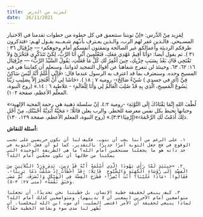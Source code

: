 ```yaml
---
title:  لمزيد من الدرس
date:  26/11/2021
---
```


لِمَزِيد مِنْ الدَّرس: «إنّ توبتنا ستتعمق في كل خطوة من خطوات تقدمنا في الاختبار المسـيحي. فالـذين غفر لهم الرب، والـذين يعـترف بأنـّهم شـعــبه يقـول لهـم: ‹فتذكرون طرقكم الرديئة وأعمالكم غير الصالحة وتمقتون أنفسكم أمام وجوهكم› — حِزْقِيَال ٣٦ : ٣١ ). ثم يقول أيضا: ‹وَأَنَا أُقِيمُ عَهْدِي مَعَكِ، فَتَعْلَمِينَ أَنِّي أَنَا الرَّبُّ، لِكَيْ تَتَذَكَّرِي فَتَخْزَيْ وَلاَ تَفْتَحِي فَاكِ بَعْدُ بِسَبَبِ خِزْيِكِ، حِينَ أَغْفِرُ لَكِ كُلَّ مَا فَعَلْتِ، يَقُولُ السَّيِّدُ الرَّبُّ› — حِزْقِيَال ١٦: ٦٢، ٦٣. وحينئذ لن تنفرج شفاهنا عن أقوال التمجيد لذواتنا. وسنعلم أن كفايتنا هي في المسيح وحده. وسنعترف بما قد اعترف به الرسول عندما قال: ‹فَإِنِّي أَعْلَمُ أَنَّهُ لَيْسَ سَاكِنٌ فِيَّ (أي في جسدي ) شَيْءٌ صَالِحٌ›- رومية ٧ : ١٨ ). ‹حَاشَا لِي أَنْ أَفْتَخِرَ إِلاَّ بِصَلِيبِ رَبِّنَا يَسُوعَ الْمَسِيحِ، الَّذِي بِهِ قَدْ صُلِبَ الْعَالَمُ لِي وَأَنَا لِلْعَالَمِ› - غلاطية ٦ : ١٤.» (روح النبوة، المعلّم الأعظم، صفحة ١٠٢).

«‹لُطْفَ اللهِ إِنَّمَا يَقْتَادُكَ إِلَى التَّوْبَةِ› -رومية ٤:٢. إنّ سلسلة ذهبية هي رحمة المحبة الإلهية وحنانها تحيط بكل نفس معرضة للخطر. والرب يعلن قائلًا: ‹ مَحَبَّةً أَبَدِيَّةً أَحْبَبْتُكِ، مِنْ أَجْلِ ذلِكَ أَدَمْتُ لَكِ الرَّحْمَةَ›»(إِرْمِيَا٣:٣١).» (روح النبوة، المعلم الأعظم، صفحة ١٢٩، ١٣٠).

**أسئلة للنقاش:**

`١. على الرغم من أننا يجب أن نتوب، فكيف لنا أن نكون حريصين على تجنب الوقوع في فخ جعل التوبة أمرًا جديرًا بالتقدير، كما لو أن فعل التوبة في حد ذاته هو ما يجعلنا مستحقين أمام الله؟ ما هي الطريقة الوحيدة التي يمكننا من خلالها أن نكون محقّين أمام الله؟`

`٢. «حِينَئِذٍ لَمَّا رَأَى يَهُوذَا الَّذِي أَسْلَمَهُ أَنَّهُ قَدْ دِينَ، نَدِمَ وَرَدَّ الثَّلاَثِينَ مِنَ الْفِضَّةِ إِلَى رُؤَسَاءِ الْكَهَنَةِ وَالشُّيُوخِ  قَائِلًا: ‹قَدْ أَخْطَأْتُ إِذْ سَلَّمْتُ دَمًا بَرِيئًا›. فَقَالُوا: ‹مَاذَا عَلَيْنَا؟ أَنْتَ أَبْصِرْ!› فَطَرَحَ الْفِضَّةَ فِي الْهَيْكَلِ وَانْصَرَفَ، ثُمَّ مَضَى وَخَنَقَ نَفْسَهُ» (متى ٢٧: ٣-٥).`

`٣. كيف ينبغي لحقيقة خطية الإنسان، بل خطيتنا نحن تحديدًا، أن تجعلنا متواضعين أمام الآخرين (بمعنى أن لا ندينهم)، ومتواضعين كذلك أمام الله؟ لماذا ينبغي لحقيقة أن الأمر اقتضى الصليب، أي موت ابن الله ليخلصنا، أن تُظهر لنا مدى سوء وبشاعة الخطية حقًا؟`